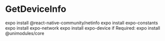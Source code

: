 # GetDeviceInfo
expo install @react-native-community/netinfo
expo install expo-constants
expo install expo-network
expo install expo-device
if Required:
expo install @unimodules/core
